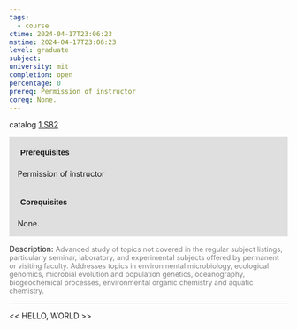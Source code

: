 ```yaml
---
tags:
  - course
ctime: 2024-04-17T23:06:23
mstime: 2024-04-17T23:06:23
level: graduate
subject: 
university: mit
completion: open
percentage: 0
prereq: Permission of instructor
coreq: None.
---
```


catalog [1.S82](http://student.mit.edu/catalog/m1c.html#1.S82)

<span style="display: block; padding: 15px; background-color: rgb(100, 100, 100, 0.2);"><font id="m_prereq327_0" style="display: block; font-family: Arial, sans-serif; font-weight: bold; padding: 5px">Prerequisites</font><br><span id="prereq327_0">Permission of instructor</span></span>
<span style="display: block; padding: 15px; background-color: rgb(100, 100, 100, 0.2);"><font id="m_coreq327_0" style="display: block; font-family: Arial, sans-serif; font-weight: bold; padding: 5px">Corequisites</font><br><span id="coreq327_0">None.</span></span>

<font style="">Description:</font>
<font style="color: grey; font-size: 0.8rem;">Advanced study of topics not covered in the regular subject listings, particularly seminar, laboratory, and experimental subjects offered by permanent or visiting faculty. Addresses topics in environmental microbiology, ecological genomics, microbial evolution and population genetics, oceanography, biogeochemical processes, environmental organic chemistry and aquatic chemistry.</font>



---

<< HELLO, WORLD >>
